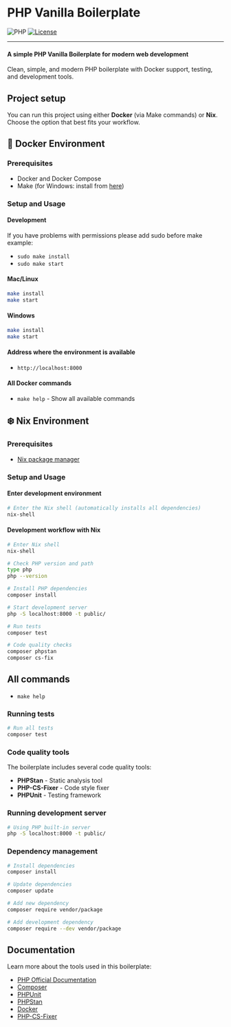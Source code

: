 # PHP Vanilla Boilerplate

![PHP](https://img.shields.io/badge/PHP-8.4-777BB4?style=flat&logo=php&logoColor=white)
[![License](https://img.shields.io/github/license/mrhdolek/php-vanilla-boilerplate?color=428f7e&logo=open%20source%20initiative&logoColor=white)](https://github.com/your-username/php-vanilla-boilerplate/blob/master/LICENSE)

---

#### A simple PHP Vanilla Boilerplate for modern web development

Clean, simple, and modern PHP boilerplate with Docker support, testing, and development tools.

## Project setup

You can run this project using either **Docker** (via Make commands) or **Nix**. Choose the option that best fits your workflow.

## 🐳 Docker Environment

### Prerequisites
- Docker and Docker Compose
- Make (for Windows: install from [here](http://gnuwin32.sourceforge.net/packages/make.htm))

### Setup and Usage

#### Development
If you have problems with permissions please add sudo before make example:
- `sudo make install`
- `sudo make start`

#### Mac/Linux
```bash
make install
make start
```

#### Windows
```bash
make install
make start
```

#### Address where the environment is available
- `http://localhost:8000`

#### All Docker commands
- `make help` - Show all available commands

## ❄️ Nix Environment

### Prerequisites
- [Nix package manager](https://nixos.org/download.html)

### Setup and Usage

#### Enter development environment
```bash
# Enter the Nix shell (automatically installs all dependencies)
nix-shell
```

#### Development workflow with Nix
```bash
# Enter Nix shell
nix-shell

# Check PHP version and path
type php
php --version

# Install PHP dependencies
composer install

# Start development server
php -S localhost:8000 -t public/

# Run tests
composer test

# Code quality checks
composer phpstan
composer cs-fix
```

## All commands

- `make help`

### Running tests

```bash
# Run all tests
composer test

```

### Code quality tools

The boilerplate includes several code quality tools:

- **PHPStan** - Static analysis tool
- **PHP-CS-Fixer** - Code style fixer
- **PHPUnit** - Testing framework

### Running development server

```bash
# Using PHP built-in server
php -S localhost:8000 -t public/
```

### Dependency management

```bash
# Install dependencies
composer install

# Update dependencies
composer update

# Add new dependency
composer require vendor/package

# Add development dependency
composer require --dev vendor/package
```

## Documentation

Learn more about the tools used in this boilerplate:

- [PHP Official Documentation](https://www.php.net/docs.php)
- [Composer](https://getcomposer.org/doc/)
- [PHPUnit](https://phpunit.de/documentation.html)
- [PHPStan](https://phpstan.org/user-guide/getting-started)
- [Docker](https://docs.docker.com/)
- [PHP-CS-Fixer](https://cs.symfony.com/)